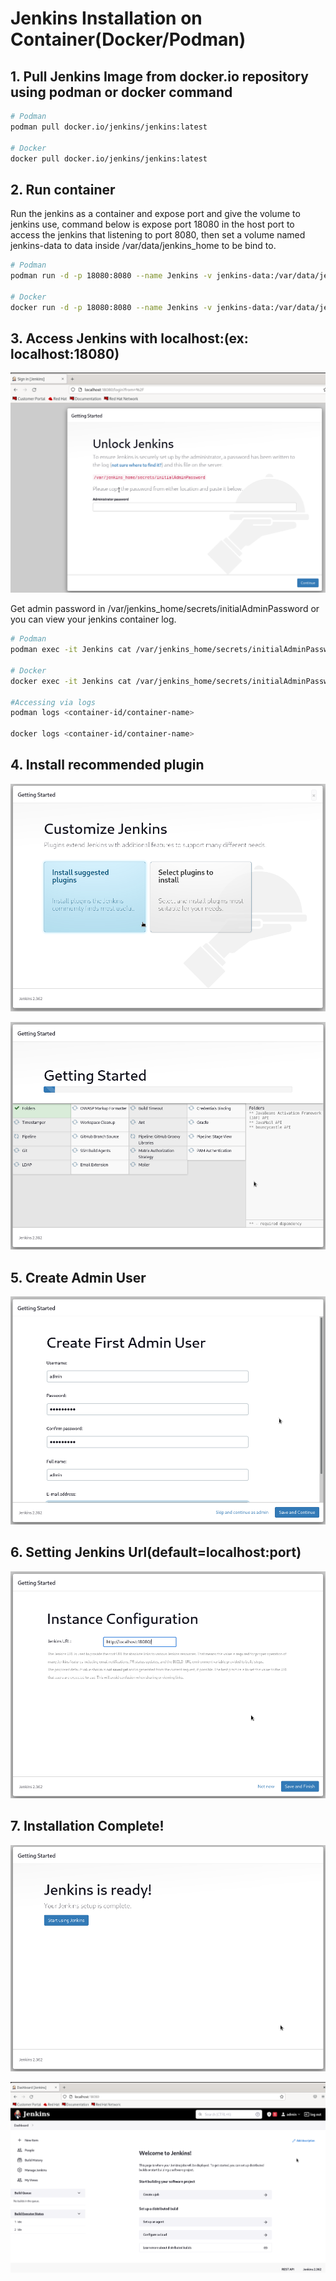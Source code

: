 # Jenkins Installation on Container(Docker/Podman)

## 1. Pull Jenkins Image from docker.io repository using podman or docker command

```bash
# Podman
podman pull docker.io/jenkins/jenkins:latest

# Docker
docker pull docker.io/jenkins/jenkins:latest
```

## 2. Run container

Run the jenkins as a container and expose port and give the volume to jenkins use, command below is expose port 18080 in the host port to access the jenkins that listening to port 8080, then set a volume named jenkins-data to data inside /var/data/jenkins_home to be bind to.

```bash
# Podman
podman run -d -p 18080:8080 --name Jenkins -v jenkins-data:/var/data/jenkins_home jenkins/jenkins:latest

# Docker
docker run -d -p 18080:8080 --name Jenkins -v jenkins-data:/var/data/jenkins_home jenkins/jenkins:latest
```

## 3. Access Jenkins with localhost:(ex: localhost:18080)

![acess jenkins](../images/jenkins-view-first-time.PNG)

Get admin password in /var/jenkins_home/secrets/initialAdminPassword or you can view your jenkins container log.

```bash
# Podman
podman exec -it Jenkins cat /var/jenkins_home/secrets/initialAdminPassword

# Docker
docker exec -it Jenkins cat /var/jenkins_home/secrets/initialAdminPassword

#Accessing via logs
podman logs <container-id/container-name>

docker logs <container-id/container-name>
```

## 4. Install recommended plugin

![jenkins plugin1](../images/jenkins-view-plugin-1.PNG)

![jenkins plugin2](../images/jenkins-view-plugin-2.PNG)

## 5. Create Admin User

![create adminusr](../images/create-admin-user.PNG)

## 6. Setting Jenkins Url(default=localhost:port)

![jenkins url](../images/jenkins-url-config.PNG)

## 7. Installation Complete!

![jenkins complete](../images/jenkins-installation-finish.PNG)

![jenkins home](../images/jenkins-home.PNG)